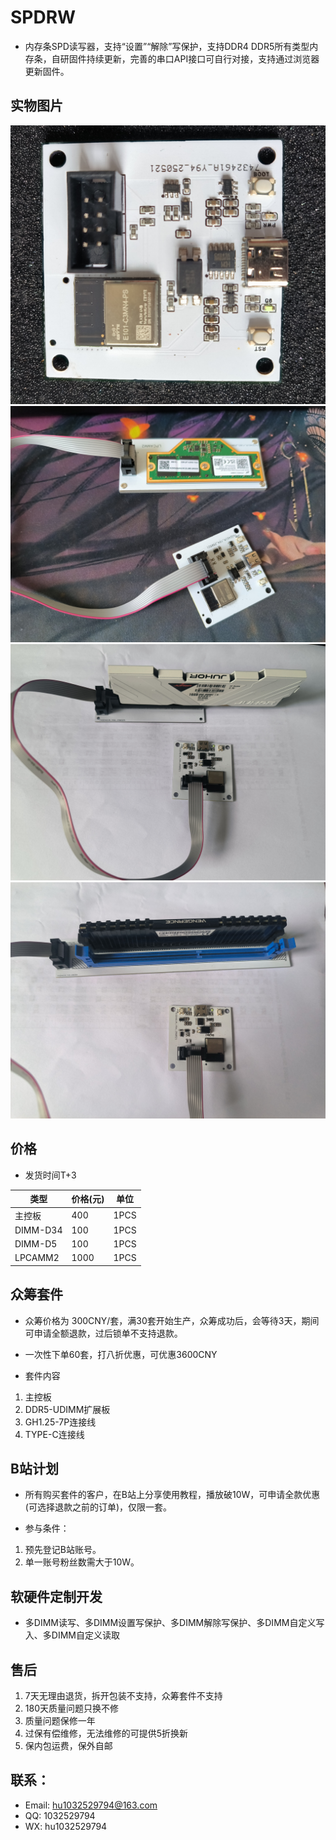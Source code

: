 # SPDRW

 - 内存条SPD读写器，支持“设置”“解除”写保护，支持DDR4 DDR5所有类型内存条，自研固件持续更新，完善的串口API接口可自行对接，支持通过浏览器更新固件。

## 实物图片

![实物图片](docs/img/spdrw.png)
![实物图片](docs/img/lpcamm2.jpg)
![实物图片](docs/img/ddr5.jpg)
![实物图片](docs/img/ddr34.jpg)

## 价格 

 - 发货时间T+3

|  类型   | 价格(元)  | 单位 |
|  ----  | ----  | ---- |
| 主控板  | 400 | 1PCS |
| DIMM-D34  | 100 | 1PCS |
| DIMM-D5  | 100 | 1PCS |
| LPCAMM2  | 1000 | 1PCS |


## 众筹套件

 - 众筹价格为 300CNY/套，满30套开始生产，众筹成功后，会等待3天，期间可申请全额退款，过后锁单不支持退款。
 - 一次性下单60套，打八折优惠，可优惠3600CNY
 
 - 套件内容
 1. 主控板
 2. DDR5-UDIMM扩展板
 3. GH1.25-7P连接线
 4. TYPE-C连接线


## B站计划

 - 所有购买套件的客户，在B站上分享使用教程，播放破10W，可申请全款优惠(可选择退款之前的订单)，仅限一套。
 
 - 参与条件：
 1. 预先登记B站账号。
 2. 单一账号粉丝数需大于10W。



## 软硬件定制开发

 - 多DIMM读写、多DIMM设置写保护、多DIMM解除写保护、多DIMM自定义写入、多DIMM自定义读取

## 售后

 1. 7天无理由退货，拆开包装不支持，众筹套件不支持
 2. 180天质量问题只换不修
 3. 质量问题保修一年
 4. 过保有偿维修，无法维修的可提供5折换新
 5. 保内包运费，保外自邮

## 联系：
 - Email: hu1032529794@163.com
 - QQ: 1032529794
 - WX: hu1032529794
 
